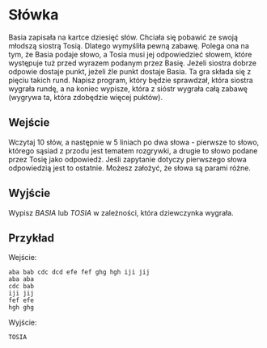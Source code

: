 # Słówka
Basia zapisała na kartce dziesięć słów. Chciała się pobawić ze swoją młodszą siostrą Tosią. Dlatego wymyśliła pewną zabawę. Polega ona na tym, że Basia podaje słowo, a Tosia musi jej odpowiedzieć słowem, które występuje tuż przed wyrazem podanym przez Basię. Jeżeli siostra dobrze odpowie dostaje punkt, jeżeli źle punkt dostaje Basia. Ta gra składa się z pięciu takich rund. Napisz program, który będzie sprawdzał, która siostra wygrała rundę, a na koniec wypisze, która z sióstr wygrała całą zabawę (wygrywa ta, która zdobędzie więcej puktów).
## Wejście
Wczytaj 10 słów, a następnie w 5 liniach po dwa słowa - pierwsze to słowo, którego sąsiad z przodu jest tematem rozgrywki, a drugie to słowo podane przez Tosię jako odpowiedź. Jeśli zapytanie dotyczy pierwszego słowa odpowiedzią jest to ostatnie. Możesz założyć, że słowa są parami różne.

## Wyjście
Wypisz $BASIA$ lub $TOSIA$ w zależności, która dziewczynka wygrała.

## Przykład

Wejście:
```
aba bab cdc dcd efe fef ghg hgh iji jij
aba aba
cdc bab
iji jij
fef efe
hgh ghg
```

Wyjście:
```
TOSIA
```
